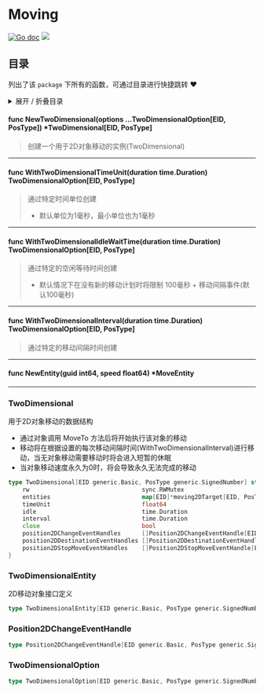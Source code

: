 # Moving



[![Go doc](https://img.shields.io/badge/go.dev-reference-brightgreen?logo=go&logoColor=white&style=flat)](https://pkg.go.dev/github.com/kercylan98/minotaur/moving)
![](https://img.shields.io/badge/Email-kercylan@gmail.com-green.svg?style=flat)

## 目录
列出了该 `package` 下所有的函数，可通过目录进行快捷跳转 ❤️
<details>
<summary>展开 / 折叠目录</summary


> 包级函数定义

|函数|描述
|:--|:--
|[NewTwoDimensional](#NewTwoDimensional)|创建一个用于2D对象移动的实例(TwoDimensional)
|[WithTwoDimensionalTimeUnit](#WithTwoDimensionalTimeUnit)|通过特定时间单位创建
|[WithTwoDimensionalIdleWaitTime](#WithTwoDimensionalIdleWaitTime)|通过特定的空闲等待时间创建
|[WithTwoDimensionalInterval](#WithTwoDimensionalInterval)|通过特定的移动间隔时间创建
|[NewEntity](#NewEntity)|暂无描述...


> 结构体定义

|结构体|描述
|:--|:--
|[TwoDimensional](#twodimensional)|用于2D对象移动的数据结构
|[TwoDimensionalEntity](#twodimensionalentity)|2D移动对象接口定义
|[Position2DChangeEventHandle](#position2dchangeeventhandle)|暂无描述...
|[TwoDimensionalOption](#twodimensionaloption)|暂无描述...

</details>


#### func NewTwoDimensional(options ...TwoDimensionalOption[EID, PosType])  *TwoDimensional[EID, PosType]
<span id="NewTwoDimensional"></span>
> 创建一个用于2D对象移动的实例(TwoDimensional)
***
#### func WithTwoDimensionalTimeUnit(duration time.Duration)  TwoDimensionalOption[EID, PosType]
<span id="WithTwoDimensionalTimeUnit"></span>
> 通过特定时间单位创建
>   - 默认单位为1毫秒，最小单位也为1毫秒
***
#### func WithTwoDimensionalIdleWaitTime(duration time.Duration)  TwoDimensionalOption[EID, PosType]
<span id="WithTwoDimensionalIdleWaitTime"></span>
> 通过特定的空闲等待时间创建
>   - 默认情况下在没有新的移动计划时将限制 100毫秒 + 移动间隔事件(默认100毫秒)
***
#### func WithTwoDimensionalInterval(duration time.Duration)  TwoDimensionalOption[EID, PosType]
<span id="WithTwoDimensionalInterval"></span>
> 通过特定的移动间隔时间创建
***
#### func NewEntity(guid int64, speed float64)  *MoveEntity
<span id="NewEntity"></span>
***
### TwoDimensional
用于2D对象移动的数据结构
  - 通过对象调用 MoveTo 方法后将开始执行该对象的移动
  - 移动将在根据设置的每次移动间隔时间(WithTwoDimensionalInterval)进行移动，当无对象移动需要移动时将会进入短暂的休眠
  - 当对象移动速度永久为0时，将会导致永久无法完成的移动
```go
type TwoDimensional[EID generic.Basic, PosType generic.SignedNumber] struct {
	rw                                sync.RWMutex
	entities                          map[EID]*moving2DTarget[EID, PosType]
	timeUnit                          float64
	idle                              time.Duration
	interval                          time.Duration
	close                             bool
	position2DChangeEventHandles      []Position2DChangeEventHandle[EID, PosType]
	position2DDestinationEventHandles []Position2DDestinationEventHandle[EID, PosType]
	position2DStopMoveEventHandles    []Position2DStopMoveEventHandle[EID, PosType]
}
```
### TwoDimensionalEntity
2D移动对象接口定义
```go
type TwoDimensionalEntity[EID generic.Basic, PosType generic.SignedNumber] struct{}
```
### Position2DChangeEventHandle

```go
type Position2DChangeEventHandle[EID generic.Basic, PosType generic.SignedNumber] struct{}
```
### TwoDimensionalOption

```go
type TwoDimensionalOption[EID generic.Basic, PosType generic.SignedNumber] struct{}
```
